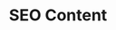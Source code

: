 ---
title: SEO Content
class: seo-content
image_path: /images/products/seo-content.jpg
target_path: http://demos.ownlocal.com/platform/native-content/
devices_path: /preview?website=demos.ownlocal.com/platform/native-content/&fullscreen=false&desktop-only=false
---
